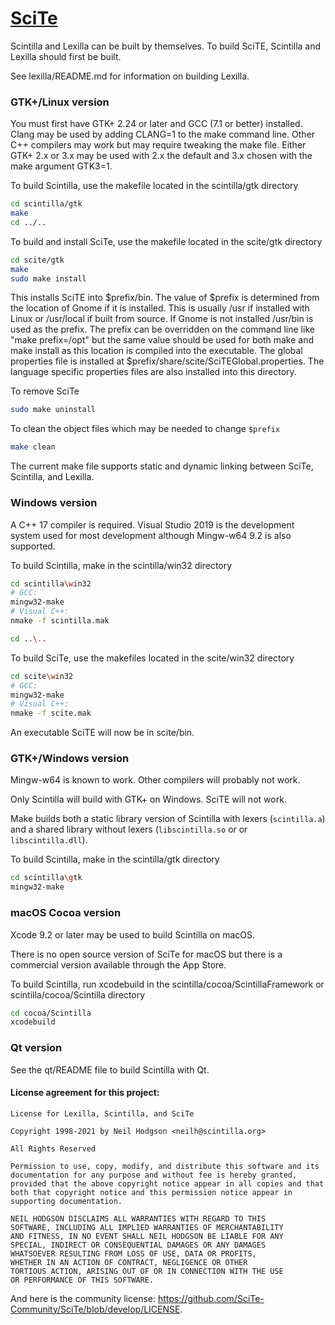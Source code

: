 # [SciTe](https://www.scintilla.org/SciTE.html)

Scintilla and Lexilla can be built by themselves.
To build SciTE, Scintilla and Lexilla should first be built.

See lexilla/README.md for information on building Lexilla.

### GTK+/Linux version

You must first have GTK+ 2.24 or later and GCC (7.1 or better) installed.
Clang may be used by adding CLANG=1 to the make command line.
Other C++ compilers may work but may require tweaking the make file.
Either GTK+ 2.x or 3.x may be used with 2.x the default and 3.x
chosen with the make argument GTK3=1.

To build Scintilla, use the makefile located in the scintilla/gtk directory
```sh
cd scintilla/gtk
make
cd ../..
```

To build and install SciTe, use the makefile located in the scite/gtk directory
```sh
cd scite/gtk
make
sudo make install
```

This installs SciTE into $prefix/bin. The value of $prefix is determined from
the location of Gnome if it is installed. This is usually /usr if installed
with Linux or /usr/local if built from source. If Gnome is not installed
/usr/bin is used as the prefix. The prefix can be overridden on the command
line like "make prefix=/opt" but the same value should be used for both make
and make install as this location is compiled into the executable. The global
properties file is installed at $prefix/share/scite/SciTEGlobal.properties.
The language specific properties files are also installed into this directory.

To remove SciTe
```sh
sudo make uninstall
```

To clean the object files which may be needed to change `$prefix`
```sh
make clean
```

The current make file supports static and dynamic linking between SciTe, Scintilla, and Lexilla.


### Windows version

A C++ 17 compiler is required.
Visual Studio 2019 is the development system used for most development
although Mingw-w64 9.2 is also supported.

To build Scintilla, make in the scintilla/win32 directory
```sh
cd scintilla\win32
# GCC:
mingw32-make
# Visual C++:
nmake -f scintilla.mak
```

```sh
cd ..\..
```

To build SciTe, use the makefiles located in the scite/win32 directory
```sh
cd scite\win32
# GCC:
mingw32-make
# Visual C++:
nmake -f scite.mak
```

An executable SciTE will now be in scite/bin.

### GTK+/Windows version

Mingw-w64 is known to work. Other compilers will probably not work.

Only Scintilla will build with GTK+ on Windows. SciTE will not work.

Make builds both a static library version of Scintilla with lexers (`scintilla.a`) and
a shared library without lexers (`libscintilla.so` or or `libscintilla.dll`).

To build Scintilla, make in the scintilla/gtk directory
```sh
cd scintilla\gtk
mingw32-make
```

### macOS Cocoa version

Xcode 9.2 or later may be used to build Scintilla on macOS.

There is no open source version of SciTe for macOS but there is a commercial
version available through the App Store.

To build Scintilla, run xcodebuild in the scintilla/cocoa/ScintillaFramework or 
scintilla/cocoa/Scintilla directory

```sh
cd cocoa/Scintilla
xcodebuild
```

### Qt version

See the qt/README file to build Scintilla with Qt.

#### License agreement for this project:

```
License for Lexilla, Scintilla, and SciTe

Copyright 1998-2021 by Neil Hodgson <neilh@scintilla.org>

All Rights Reserved 

Permission to use, copy, modify, and distribute this software and its 
documentation for any purpose and without fee is hereby granted, 
provided that the above copyright notice appear in all copies and that 
both that copyright notice and this permission notice appear in 
supporting documentation. 

NEIL HODGSON DISCLAIMS ALL WARRANTIES WITH REGARD TO THIS 
SOFTWARE, INCLUDING ALL IMPLIED WARRANTIES OF MERCHANTABILITY 
AND FITNESS, IN NO EVENT SHALL NEIL HODGSON BE LIABLE FOR ANY 
SPECIAL, INDIRECT OR CONSEQUENTIAL DAMAGES OR ANY DAMAGES 
WHATSOEVER RESULTING FROM LOSS OF USE, DATA OR PROFITS, 
WHETHER IN AN ACTION OF CONTRACT, NEGLIGENCE OR OTHER 
TORTIOUS ACTION, ARISING OUT OF OR IN CONNECTION WITH THE USE 
OR PERFORMANCE OF THIS SOFTWARE. 
```

And here is the community license: <https://github.com/SciTe-Community/SciTe/blob/develop/LICENSE>.
